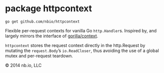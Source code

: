 # package httpcontext

`go get github.com/nbio/httpcontext`

Flexible per-request contexts for vanilla Go `http.Handler`s. Inspired by, and largely mirrors the interface of [gorilla/context](https://github.com/gorilla/context).

`httpcontext` stores the request context directly in the http.Request by mutating the `request.Body`’s `io.ReadCloser`, thus avoiding the use of a global mutex and per-request teardown.

© 2014 nb.io, LLC
